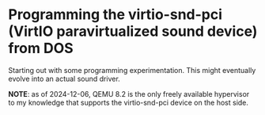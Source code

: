 # Programming the virtio-snd-pci (VirtIO paravirtualized sound device) from DOS

Starting out with some programming experimentation. This might eventually evolve into an actual sound driver.

**NOTE**: as of 2024-12-06, QEMU 8.2 is the only freely available hypervisor to my knowledge that supports the
virtio-snd-pci device on the host side.
